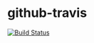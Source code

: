 # github-travis

[![Build 
Status](https://travis-ci.com/felipemarinho97/github-travis.svg?branch=master)](https://travis-ci.com/felipemarinho97/github-travis)
